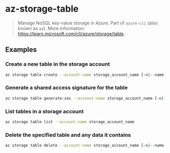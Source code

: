 # az-storage-table

> Manage NoSQL key-value storage in Azure. Part of `azure-cli` (also known as `az`). More information: <https://learn.microsoft.com/cli/azure/storage/table>.

## Examples

### Create a new table in the storage account

```bash
az storage table create --account-name storage_account_name [-n|--name] table_name --fail-on-exist
```

### Generate a shared access signature for the table

```bash
az storage table generate-sas --account-name storage_account_name [-n|--name] table_name --permissions sas_permissions --expiry expiry_date --https-only
```

### List tables in a storage account

```bash
az storage table list --account-name storage_account_name
```

### Delete the specified table and any data it contains

```bash
az storage table delete --account-name storage_account_name [-n|--name] table_name --fail-not-exist
```
